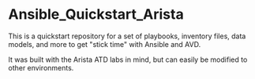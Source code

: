 # Ansible_Quickstart_Arista

This is a quickstart repository for a set of playbooks, inventory files, data models, and more to get "stick time" with Ansible and AVD. 

It was built with the Arista ATD labs in mind, but can easily be modified to other environments. 


